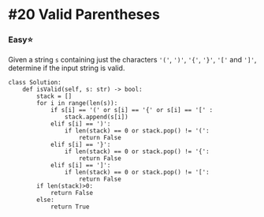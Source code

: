 # \#20 Valid Parentheses

### Easy:star:

Given a string `s` containing just the characters `'('`, `')'`, `'{'`, `'}'`, `'['` and `']'`, determine if the input string is valid.

```text
class Solution:
    def isValid(self, s: str) -> bool:
        stack = []
        for i in range(len(s)):
            if s[i] == '(' or s[i] == '{' or s[i] == '[' :
                stack.append(s[i])
            elif s[i] == ')':
                if len(stack) == 0 or stack.pop() != '(':
                    return False
            elif s[i] == '}':
                if len(stack) == 0 or stack.pop() != '{':
                    return False
            elif s[i] == ']':
                if len(stack) == 0 or stack.pop() != '[':
                    return False
        if len(stack)>0:
            return False
        else:
            return True
```

